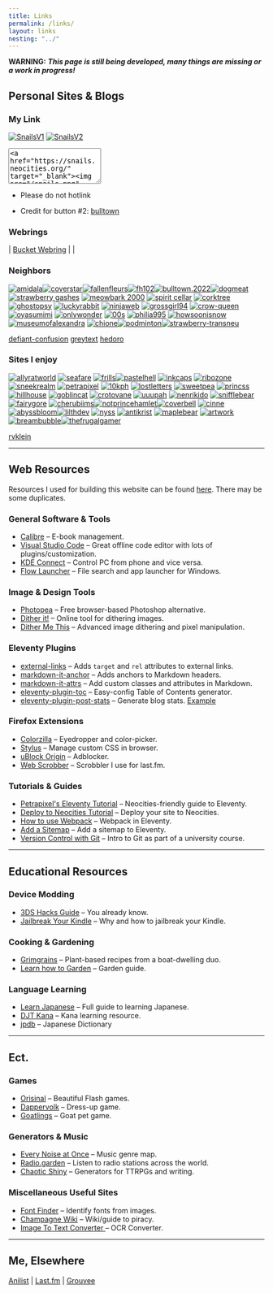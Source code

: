 ```yaml
---
title: Links
permalink: /links/
layout: links
nesting: "../"
---
```


**WARNING:** ***This page is still being developed, many things are missing or a work in progress!***

## Personal Sites & Blogs

### My Link
<div class="link-buttons">

[![SnailsV1](/images/buttons/sites/snails.png)](#) [![SnailsV2](/images/buttons/sites/snailsv2.png)](#)

<textarea class="code-textarea" style="height: 70px; width: auto;">&lt;a href="https://snails.neocities.org/" target="_blank"&gt;&lt;img src="/snails.png" alt="snails"&gt;&lt;/a&gt;</textarea>

- Please do not hotlink

- Credit for button #2: [bulltown](https://bulltown.neocities.org/)

</div>

### Webrings

<nav class="webring">
  <a href="https://webring.bucketfish.me/redirect.html?to=prev&name=snails"><i class="bi bi-arrow-left"></i></a>
  | <a class="bucket" href="https://webring.bucketfish.me"> Bucket Webring</a>
  | <a href="https://webring.bucketfish.me/redirect.html?to=random&name=snails"><i class="bi bi-shuffle"></i></a>
  | <a href="https://webring.bucketfish.me/redirect.html?to=next&name=snails"><i class="bi bi-arrow-right"></i></a>
</nav>

### Neighbors
<div class="link-buttons">

[![amidala](/images/buttons/sites/amidala.png)](https://amidala.neocities.org/)[![coverstar](/images/buttons/sites/cloverstar.png)](https://cloverstar.neocities.org/)[![fallenfleurs](/images/buttons/sites/fallenfleurs.png)](https://fallenfleurs.neocities.org/)[![fh102](/images/buttons/sites/sephlow.gif)](https://fh102.neocities.org/)[![bulltown.2022](/images/buttons/sites/b22button.png)](https://bulltown.joejenett.com)[![dogmeat](/images/buttons/sites/doqmeat.png)](https://doqmeat.com/) [![strawberry gashes](https://i.imgur.com/V9sIpx6.gif)](https://strawberry-gashes.neocities.org) [![meowbark 2000](https://i.imgur.com/0dRy6ek.png)](https://meowbark2000.neocities.org) [![spirit cellar](/images/buttons/sites/spiritcellar.gif)](https://spiritcellar.neocities.org/)
[![corktree](/images/buttons/sites/corktree.png)](https://corktree.neocities.org/)[![ghostopsy](/images/buttons/sites/ghostopsy.gif)](https://ghostopsy.neocities.org/) [![luckyrabbit](/images/buttons/sites/luckyrabbit.png)](https://luckyrabbit.neocities.org/) [![ninjaweb](/images/buttons/sites/ninjaweb.gif)](https://ninjaweb.neocities.org/) [![grossgirl94](/images/buttons/sites/grossgirl94.gif)](https://grossgirl94.neocities.org/) [![crow-queen](/images/buttons/sites/crow-queen.gif)](https://crow-queen.com/) [![oyasumimi](/images/buttons/sites/oyasumimi.gif)](https://oyasumimi.neocities.org/) [![onlywonder](/images/buttons/sites/onlywonder.png)](https://onlywonder.net/) [![00s](/images/buttons/sites/00s.gif)](https://00s.neocities.org/)
[![philia995](/images/buttons/sites/philia995.png)](https://philia995.neocities.org/) [![howsoonisnow](/images/buttons/sites/howsoonisnow.gif)](https://howsoonisnow.org/) [![museumofalexandra](/images/buttons/sites/xandra.png)](https://xandra.cc/) [![chione](/images/buttons/sites/chione.png)](https://chione.neocities.org/)[![podminton](/images/buttons/sites/podminton.png)](https://podminton.neocities.org/)[![strawberry-transneu](/images/buttons/sites/strawberry-transneu.png)](https://strawberry-transneu.neocities.org/)

</div>
<div class="site-links">

[defiant-confusion](https://defiant-confusion.com/) [greytext](https://greytext.neocities.org/) [hedoro](https://hedoro.neocities.org/)

</div>

### Sites I enjoy

<div class="link-buttons">

[![allyratworld](/images/buttons/sites/allyrat.gif)](https://allyratworld.com/) [![seafare](/images/buttons/sites/seafare.png)](https://seafare.neocities.org/) [![frills](/images/buttons/sites/frills.png)](https://frills.dev/)[![pastelhell](/images/buttons/sites/pastelhell.gif)](https://pastelhello.com) [![inkcaps](/images/buttons/sites/inkcaps.gif)](https://inkcaps.neocities.org/) [![ribozone](/images/buttons/sites/ribozone.gif)](https://ribo.zone/) [![sneekrealm](/images/buttons/sites/sneeksrealm.png)](https://sneekrealm.neocities.org/) [![petrapixel](https://cdn.jsdelivr.net/gh/petracoding/petrapixel.neocities.org@latest/public/assets/img/linkback.gif)](https://petrapixel.neocities.org/) [![10kph](/images/buttons/sites/10kph.webp)](https://karma.computer/) 
[![lostletters](/images/buttons/sites/LostLetters.gif)](https://lostletters.neocities.org/graphics/site_buttons/LostLetters88x31.gif) [![sweetpea](/images/buttons/sites/sweetpea.gif)](https://sweet-pea.neocities.org/) [![princss](https://princss.online/media/images/buttons/princss_button.png)](https://princss.online/) [![hillhouse](/images/buttons/sites/hillhouse.png)](https://hillhouse.neocities.org/) [![goblincat](/images/buttons/sites/goblincat.png)](https://goblincat.neocities.org/) [![crotovane](/images/buttons/sites/crotovane.gif)](https://crotovane.neocities.org/) [![uuupah](/images/buttons/sites/uuupah.png)](https://uuupah.neocities.org/) [![nenrikido](https://dl.dropbox.com/s/265wg2om8bjr5g6/nenrikido_button.gif)](https://nenrikido.neocities.org) [![snifflebear](/images/buttons/sites/snifflebear.png)](https://www.snifflebear.moe/)
[![fairygore](/images/buttons/sites/fairygore.png)](https://fairygore.neocities.org/) [![cherubiims](/images/buttons/sites/cherubiims.gif)](https://cherubiims.neocities.org/)[![notprincehamlet](/images/buttons/sites/notprincehamlet.png)](https://notprincehamlet.neocities.org/)[![coverbell](/images/buttons/sites/cloverbell.gif)](https://cloverbell.neocities.org/) [![cinne](/images/buttons/sites/cinni.png)](https://cinni.net/) [![abyssbloom](/images/buttons/sites/abyssbloom.png)](https://abyssbloom.neocities.org/)[![lilthdev](/images/buttons/sites/lilithdev.gif)](https://lilithdev.neocities.org/) [![nyss](/images/buttons/sites/nyaa.gif)](https://nyaa.neocities.org/) [![antikrist](/images/buttons/sites/antikrist.png)](https://antikrist.lol/)
[![maplebear](/images/buttons/sites/maplebear.gif)](https://maplebear.neocities.org/) [![artwork](/images/buttons/sites/artwork.gif)](https://artwork.neocities.org/) [![breambubble](/images/buttons/sites/dreambubble.gif)](https://dreambubble.neocities.org/)[![thefrugalgamer](/images/buttons/sites/frugalgamer.png)](https://www.thefrugalgamer.net/)

</div>
<div class="site-links">

[rvklein](https://rvklein.neocities.org/)

</div>

---

## Web Resources

Resources I used for building this website can be found [here](/site). There may be some duplicates.


### General Software & Tools

- [Calibre](https://calibre-ebook.com/) – E-book management.  
- [Visual Studio Code](https://code.visualstudio.com/) – Great offline code editor with lots of plugins/customization.  
- [KDE Connect](https://kdeconnect.kde.org/) – Control PC from phone and vice versa.  
- [Flow Launcher](https://www.flowlauncher.com/) – File search and app launcher for Windows.


### Image & Design Tools

- [Photopea](https://www.photopea.com/) – Free browser-based Photoshop alternative.  
- [Dither it!](https://ditherit.com/) – Online tool for dithering images.  
- [Dither Me This](https://doodad.dev/dither-me-this/) – Advanced image dithering and pixel manipulation.


### Eleventy Plugins

- [external-links](https://www.npmjs.com/package/@sardine/eleventy-plugin-external-links) – Adds `target` and `rel` attributes to external links.  
- [markdown-it-anchor](https://github.com/valeriangalliat/markdown-it-anchor) – Adds anchors to Markdown headers.  
- [markdown-it-attrs](https://github.com/arve0/markdown-it-attrs) – Add custom classes and attributes in Markdown.  
- [eleventy-plugin-toc](https://github.com/uncenter/eleventy-plugin-toc) – Easy-config Table of Contents generator.  
- [eleventy-plugin-post-stats](https://github.com/johnwargo/eleventy-plugin-post-stats) – Generate blog stats. [Example](https://rknight.me/blog/stats/)


### Firefox Extensions

- [Colorzilla](https://www.colorzilla.com/firefox/) – Eyedropper and color-picker.  
- [Stylus](https://addons.mozilla.org/en-US/firefox/addon/styl-us/) – Manage custom CSS in browser.  
- [uBlock Origin](https://addons.mozilla.org/en-US/firefox/addon/ublock-origin/) – Adblocker.
- [Web Scrobber](https://addons.mozilla.org/en-US/firefox/addon/web-scrobbler/) – Scrobbler I use for last.fm.


### Tutorials & Guides

- [Petrapixel's Eleventy Tutorial](https://petrapixel.neocities.org/coding/eleventy-tutorial) – Neocities-friendly guide to Eleventy.  
- [Deploy to Neocities Tutorial](https://nenrikido.neocities.org/blog/post/deploy-site/) – Deploy your site to Neocities.  
- [How to use Webpack](https://dev.to/derrickreimer/how-to-use-webpack-in-an-eleventy-project-272j) – Webpack in Eleventy.  
- [Add a Sitemap](https://11ty.recipes/recipes/add-a-sitemap/) – Add a sitemap to Eleventy.  
- [Version Control with Git](https://www.geos.ed.ac.uk/~smudd/NMDM_Course/html/version_control_git.html) – Intro to Git as part of a university course.


---

## Educational Resources

### Device Modding

- [3DS Hacks Guide](https://3ds.hacks.guide/) – You already know.  
- [Jailbreak Your Kindle](https://www.youtube.com/watch?v=Qtk7ERwlIAk&t=361s) – Why and how to jailbreak your Kindle.

### Cooking & Gardening

- [Grimgrains](https://grimgrains.com/site/home.html) – Plant-based recipes from a boat-dwelling duo.  
- [Learn how to Garden](https://dreambubble.neocities.org/garden) – Garden guide.

### Language Learning

- [Learn Japanese](https://www.tofugu.com/learn-japanese/) – Full guide to learning Japanese.  
- [DJT Kana](https://djtguide.neocities.org/kana/) – Kana learning resource.
- [jpdb](https://jpdb.io/) – Japanese Dictionary 

---

## Ect.

### Games

- [Orisinal](https://www.ferryhalim.com/orisinal/) – Beautiful Flash games.  
- [Dappervolk](https://dappervolk.com/) – Dress-up game.  
- [Goatlings](https://www.goatlings.com/) – Goat pet game.

### Generators & Music

- [Every Noise at Once](https://everynoise.com/) – Music genre map.
- [Radio.garden](https://radio.garden/) – Listen to radio stations across the world.
- [Chaotic Shiny](http://chaoticshiny.com/index.php) – Generators for TTRPGs and writing.


### Miscellaneous Useful Sites

- [Font Finder](https://www.myfonts.com/pages/whatthefont) – Identify fonts from images.  
- [Champagne Wiki](https://champagne.pages.dev/) – Wiki/guide to piracy.
- [Image To Text Converter ](https://www.onlineocr.net/) – OCR Converter.

---

## Me, Elsewhere

[Anilist](https://anilist.co/user/snails/) | [Last.fm](https://www.last.fm/user/froggf) | [Grouvee](https://www.grouvee.com/user/175297-saturnringz/)
